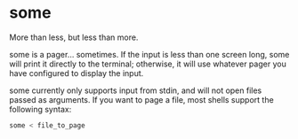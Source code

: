 # some

More than less, but less than more.

some is a pager… sometimes. If the input is less than one screen long,
some will print it directly to the terminal; otherwise, it will use
whatever pager you have configured to display the input.

some currently only supports input from stdin, and will not open files
passed as arguments. If you want to page a file, most shells support the
following syntax:

```sh
some < file_to_page
```
